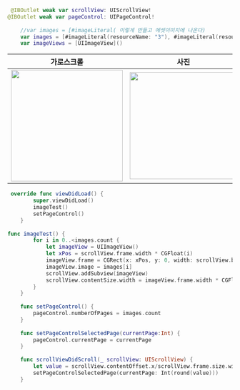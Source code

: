 ```swift
 @IBOutlet weak var scrollView: UIScrollView!
@IBOutlet weak var pageControl: UIPageControl!
    
    //var images = [#imageLiteral( 이렇게 만들고 에셋이미지에 나온다)
    var images = [#imageLiteral(resourceName: "3"), #imageLiteral(resourceName: "4"), #imageLiteral(resourceName: "1"), #imageLiteral(resourceName: "2")]
    var imageViews = [UIImageView]()
```

| 가로스크롤 | 사진 |
|:--------:|:--------:|
|<img src="https://github.com/hemg2/TIL/assets/101572902/586472a1-c71d-4c5e-b4bf-c5327329c94b" width="250">|<img src="https://github.com/hemg2/TIL/assets/101572902/e9122037-c6bf-48ba-8214-b3f38080e0f6" width="240">|


```swift
 override func viewDidLoad() {
        super.viewDidLoad()
        imageTest()
        setPageControl()
    }
    
func imageTest() {
        for i in 0..<images.count {
            let imageView = UIImageView()
            let xPos = scrollView.frame.width * CGFloat(i)
            imageView.frame = CGRect(x: xPos, y: 0, width: scrollView.bounds.width, height: scrollView.bounds.height)
            imageView.image = images[i]
            scrollView.addSubview(imageView)
            scrollView.contentSize.width = imageView.frame.width * CGFloat(i + 1)
        }
    }
    
    func setPageControl() {
        pageControl.numberOfPages = images.count
    }
    
    func setPageControlSelectedPage(currentPage:Int) {
        pageControl.currentPage = currentPage
    }
    
    func scrollViewDidScroll(_ scrollView: UIScrollView) {
        let value = scrollView.contentOffset.x/scrollView.frame.size.width
        setPageControlSelectedPage(currentPage: Int(round(value)))
    }
```
